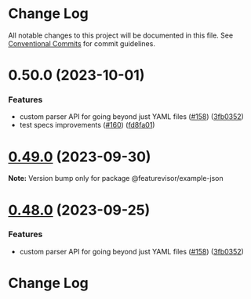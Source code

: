 # Change Log

All notable changes to this project will be documented in this file.
See [Conventional Commits](https://conventionalcommits.org) for commit guidelines.

# 0.50.0 (2023-10-01)


### Features

* custom parser API for going beyond just YAML files ([#158](https://github.com/joanrm20/featurevisor/issues/158)) ([3fb0352](https://github.com/joanrm20/featurevisor/commit/3fb0352e168d3f186bd54108eead789ec44da217))
* test specs improvements ([#160](https://github.com/joanrm20/featurevisor/issues/160)) ([fd8fa01](https://github.com/joanrm20/featurevisor/commit/fd8fa01f517bcfd5dfde80f311a9c546dd481ff1))





# [0.49.0](https://github.com/featurevisor/featurevisor/compare/v0.48.0...v0.49.0) (2023-09-30)

**Note:** Version bump only for package @featurevisor/example-json





# [0.48.0](https://github.com/featurevisor/featurevisor/compare/v0.47.7...v0.48.0) (2023-09-25)


### Features

* custom parser API for going beyond just YAML files ([#158](https://github.com/featurevisor/featurevisor/issues/158)) ([3fb0352](https://github.com/featurevisor/featurevisor/commit/3fb0352e168d3f186bd54108eead789ec44da217))





# Change Log
